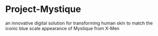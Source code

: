 # Project-Mystique
an innovative digital solution for transforming human skin to match the iconic blue scale appearance of Mystique from X-Men
